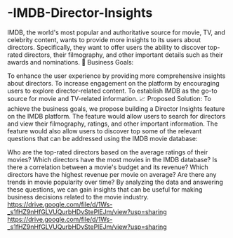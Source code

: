 # -IMDB-Director-Insights
IMDB, the world's most popular and authoritative source for movie, TV, and celebrity content, wants to provide more insights to its users about directors. Specifically, they want to offer users the ability to discover top-rated directors, their filmography, and other important details such as their awards and nominations.
🎯 Business Goals:

To enhance the user experience by providing more comprehensive insights about directors.
To increase engagement on the platform by encouraging users to explore director-related content.
To establish IMDB as the go-to source for movie and TV-related information.
📈 Proposed Solution:
To achieve the business goals, we propose building a Director Insights feature on the IMDB platform. The feature would allow users to search for directors and view their filmography, ratings, and other important information. The feature would also allow users to discover top
some of the relevant questions that can be addressed using the IMDB movie database:

Who are the top-rated directors based on the average ratings of their movies?
Which directors have the most movies in the IMDB database?
Is there a correlation between a movie's budget and its revenue?
Which directors have the highest revenue per movie on average?
Are there any trends in movie popularity over time?
By analyzing the data and answering these questions, we can gain insights that can be useful for making business decisions related to the movie industry.
https://drive.google.com/file/d/1Ws-_s1fHZ9nHfGLVUQurbHDvStePlEJm/view?usp=sharing
https://drive.google.com/file/d/1Ws-_s1fHZ9nHfGLVUQurbHDvStePlEJm/view?usp=sharing
